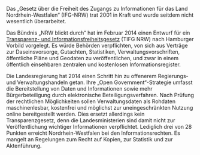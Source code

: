 Das „Gesetz über die Freiheit des Zugangs zu Informationen für
das Land Nordrhein-Westfalen“ (IFG-NRW) trat 2001 in Kraft
und wurde seitdem nicht wesentlich überarbeitet.

Das Bündnis „NRW blickt durch“ hat im Februar 2014 einen
Entwurf für ein <a href="http://www.nrw-blickt-durch.de/der-gesetzentwurf/">Transparenz- und Informationsfreiheitsgesetz</a> (TIFG NRW) nach Hamburger Vorbild vorgelegt. Es würde Behörden verpflichten, von sich aus Verträge zur Daseinsvorsorge,
Gutachten, Statistiken, Verwaltungsvorschriften, öffentliche Pläne
und Geodaten zu veröffentlichen, und zwar in einem öffentlich
einsehbaren zentralen und kostenlosen Informationsregister.

Die Landesregierung hat 2014 einen Schritt hin zu offenerem
Regierungs- und Verwaltungshandeln getan. Ihre „Open
Government“-Strategie umfasst die Bereitstellung von Daten
und Informationen sowie mehr Bürgerbeteiligung durch elektronische
Beteiligungsverfahren. Nach Prüfung der rechtlichen
Möglichkeiten sollen Verwaltungsdaten als Rohdaten maschinenlesbar,
kostenfrei und möglichst zur uneingeschränkten Nutzung
online bereitgestellt werden. Dies ersetzt allerdings kein
Transparenzgesetz, denn die Landesministerien sind damit nicht
zur Veröffentlichung wichtiger Informationen verpflichtet.
Lediglich drei von 28 Punkten erreicht Nordrhein-Westfalen
bei den Informationsrechten. Es mangelt an Regelungen zum
Recht auf Kopien, zur Statistik und zur Aktenführung.
